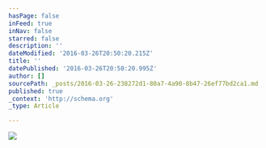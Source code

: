 ```yaml
---
hasPage: false
inFeed: true
inNav: false
starred: false
description: ''
dateModified: '2016-03-26T20:50:20.215Z'
title: ''
datePublished: '2016-03-26T20:50:20.995Z'
author: []
sourcePath: _posts/2016-03-26-238272d1-80a7-4a90-8b47-26ef77bd2ca1.md
published: true
_context: 'http://schema.org'
_type: Article

---
```

![](https://the-grid-user-content.s3-us-west-2.amazonaws.com/bf756f00-d782-4ca9-9c01-0be7593a77d7.jpg)